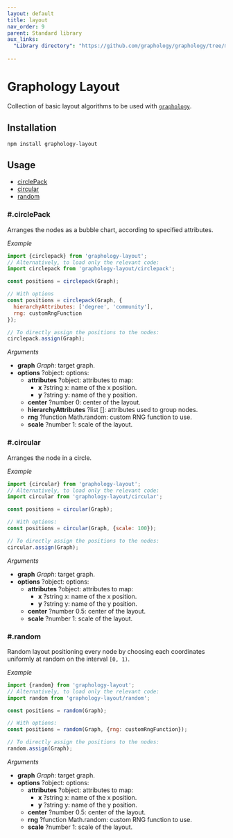 ```yaml
---
layout: default
title: layout
nav_order: 9
parent: Standard library
aux_links:
  "Library directory": "https://github.com/graphology/graphology/tree/master/src/layout"
  
---
```


# Graphology Layout

Collection of basic layout algorithms to be used with [`graphology`](..).

## Installation

```
npm install graphology-layout
```

## Usage

- [circlePack](#circlePack)
- [circular](#circular)
- [random](#random)

### #.circlePack

Arranges the nodes as a bubble chart, according to specified attributes.

_Example_

```js
import {circlepack} from 'graphology-layout';
// Alternatively, to load only the relevant code:
import circlepack from 'graphology-layout/circlepack';

const positions = circlepack(Graph);

// With options
const positions = circlepack(Graph, {
  hierarchyAttributes: ['degree', 'community'],
  rng: customRngFunction
});

// To directly assign the positions to the nodes:
circlepack.assign(Graph);
```

_Arguments_

- **graph** _Graph_: target graph.
- **options** <span class="code">?object</span>: options:
  - **attributes** <span class="code">?object</span>: attributes to map:
    - **x** <span class="code">?string</span> <span class="default">x</span>: name of the x position.
    - **y** <span class="code">?string</span> <span class="default">y</span>: name of the y position.
  - **center** <span class="code">?number</span> <span class="default">0</span>: center of the layout.
  - **hierarchyAttributes** <span class="code">?list</span> <span class="default">[]</span>: attributes used to group nodes.
  - **rng** <span class="code">?function</span> <span class="default">Math.random</span>: custom RNG function to use.
  - **scale** <span class="code">?number</span> <span class="default">1</span>: scale of the layout.

### #.circular

Arranges the node in a circle.

_Example_

```js
import {circular} from 'graphology-layout';
// Alternatively, to load only the relevant code:
import circular from 'graphology-layout/circular';

const positions = circular(Graph);

// With options:
const positions = circular(Graph, {scale: 100});

// To directly assign the positions to the nodes:
circular.assign(Graph);
```

_Arguments_

- **graph** _Graph_: target graph.
- **options** <span class="code">?object</span>: options:
  - **attributes** <span class="code">?object</span>: attributes to map:
    - **x** <span class="code">?string</span> <span class="default">x</span>: name of the x position.
    - **y** <span class="code">?string</span> <span class="default">y</span>: name of the y position.
  - **center** <span class="code">?number</span> <span class="default">0.5</span>: center of the layout.
  - **scale** <span class="code">?number</span> <span class="default">1</span>: scale of the layout.

### #.random

Random layout positioning every node by choosing each coordinates uniformly at random on the interval `[0, 1)`.

_Example_

```js
import {random} from 'graphology-layout';
// Alternatively, to load only the relevant code:
import random from 'graphology-layout/random';

const positions = random(Graph);

// With options:
const positions = random(Graph, {rng: customRngFunction});

// To directly assign the positions to the nodes:
random.assign(Graph);
```

_Arguments_

- **graph** _Graph_: target graph.
- **options** <span class="code">?object</span>: options:
  - **attributes** <span class="code">?object</span>: attributes to map:
    - **x** <span class="code">?string</span> <span class="default">x</span>: name of the x position.
    - **y** <span class="code">?string</span> <span class="default">y</span>: name of the y position.
  - **center** <span class="code">?number</span> <span class="default">0.5</span>: center of the layout.
  - **rng** <span class="code">?function</span> <span class="default">Math.random</span>: custom RNG function to use.
  - **scale** <span class="code">?number</span> <span class="default">1</span>: scale of the layout.

